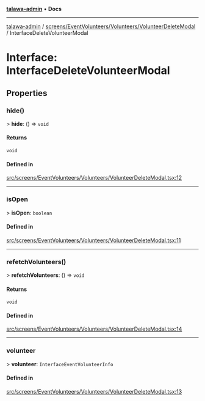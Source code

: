 [**talawa-admin**](../../../../../README.md) • **Docs**

***

[talawa-admin](../../../../../modules.md) / [screens/EventVolunteers/Volunteers/VolunteerDeleteModal](../README.md) / InterfaceDeleteVolunteerModal

# Interface: InterfaceDeleteVolunteerModal

## Properties

### hide()

\> **hide**: () =\> `void`

#### Returns

`void`

#### Defined in

[src/screens/EventVolunteers/Volunteers/VolunteerDeleteModal.tsx:12](https://github.com/PalisadoesFoundation/talawa-admin/blob/9dd5d7fd647f8a7c9e1c1e14bf645b71b32c51c2/src/screens/EventVolunteers/Volunteers/VolunteerDeleteModal.tsx#L12)

***

### isOpen

\> **isOpen**: `boolean`

#### Defined in

[src/screens/EventVolunteers/Volunteers/VolunteerDeleteModal.tsx:11](https://github.com/PalisadoesFoundation/talawa-admin/blob/9dd5d7fd647f8a7c9e1c1e14bf645b71b32c51c2/src/screens/EventVolunteers/Volunteers/VolunteerDeleteModal.tsx#L11)

***

### refetchVolunteers()

\> **refetchVolunteers**: () =\> `void`

#### Returns

`void`

#### Defined in

[src/screens/EventVolunteers/Volunteers/VolunteerDeleteModal.tsx:14](https://github.com/PalisadoesFoundation/talawa-admin/blob/9dd5d7fd647f8a7c9e1c1e14bf645b71b32c51c2/src/screens/EventVolunteers/Volunteers/VolunteerDeleteModal.tsx#L14)

***

### volunteer

\> **volunteer**: `InterfaceEventVolunteerInfo`

#### Defined in

[src/screens/EventVolunteers/Volunteers/VolunteerDeleteModal.tsx:13](https://github.com/PalisadoesFoundation/talawa-admin/blob/9dd5d7fd647f8a7c9e1c1e14bf645b71b32c51c2/src/screens/EventVolunteers/Volunteers/VolunteerDeleteModal.tsx#L13)
